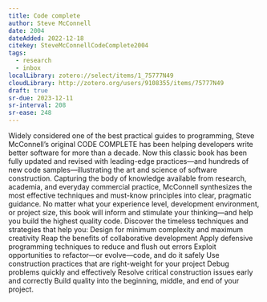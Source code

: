```yaml
---
title: Code complete
author: Steve McConnell
date: 2004
dateAdded: 2022-12-18
citekey: SteveMcConnellCodeComplete2004
tags:
  - research
  - inbox
localLibrary: zotero://select/items/1_75777N49
cloudLibrary: http://zotero.org/users/9108355/items/75777N49
draft: true
sr-due: 2023-12-11
sr-interval: 208
sr-ease: 248
---
```


Widely considered one of the best practical guides to programming, Steve
McConnell’s original CODE COMPLETE has been helping developers write better
software for more than a decade. Now this classic book has been fully updated
and revised with leading-edge practices—and hundreds of new code
samples—illustrating the art and science of software construction. Capturing the
body of knowledge available from research, academia, and everyday commercial
practice, McConnell synthesizes the most effective techniques and must-know
principles into clear, pragmatic guidance. No matter what your experience level,
development environment, or project size, this book will inform and stimulate
your thinking—and help you build the highest quality code. Discover the timeless
techniques and strategies that help you: Design for minimum complexity and
maximum creativity Reap the benefits of collaborative development Apply
defensive programming techniques to reduce and flush out errors Exploit
opportunities to refactor—or evolve—code, and do it safely Use construction
practices that are right-weight for your project Debug problems quickly and
effectively Resolve critical construction issues early and correctly Build
quality into the beginning, middle, and end of your project.
